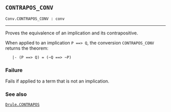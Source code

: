 ## `CONTRAPOS_CONV`

``` hol4
Conv.CONTRAPOS_CONV : conv
```

------------------------------------------------------------------------

Proves the equivalence of an implication and its contrapositive.

When applied to an implication `P ==> Q`, the conversion
`CONTRAPOS_CONV` returns the theorem:

``` hol4
   |- (P ==> Q) = (~Q ==> ~P)
```

### Failure

Fails if applied to a term that is not an implication.

### See also

[`Drule.CONTRAPOS`](#Drule.CONTRAPOS)
